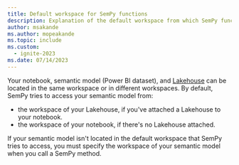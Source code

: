 ```yaml
---
title: Default workspace for SemPy functions
description: Explanation of the default workspace from which SemPy functions read semantic models (Power BI datasets)
author: msakande
ms.author: mopeakande
ms.topic: include
ms.custom:
  - ignite-2023
ms.date: 07/14/2023
---
```


Your notebook, semantic model (Power BI dataset), and [Lakehouse](/fabric/data-engineering/lakehouse-overview) can be located in the same workspace or in different workspaces. By default, SemPy tries to access your semantic model from:

- the workspace of your Lakehouse, if you've attached a Lakehouse to your notebook.
- the workspace of your notebook, if there's no Lakehouse attached.

If your semantic model isn't located in the default workspace that SemPy tries to access, you must specify the workspace of your semantic model when you call a SemPy method.
